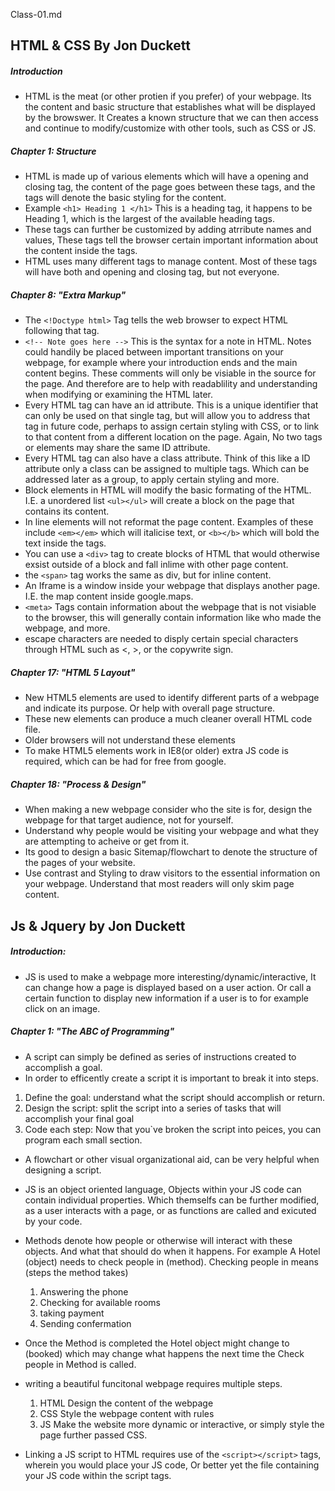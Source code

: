 Class-01.md

## HTML & CSS By Jon Duckett

##### Introduction

- HTML is the meat (or other protien if you prefer) of your webpage. Its the content and basic structure that establishes what will be displayed by the browswer. It Creates a known structure that we can then access and continue to modify/customize with other tools, such as CSS or JS.

##### Chapter 1: Structure

- HTML is made up of various elements which will have a opening and closing tag, the content of the page goes between these tags, and the tags will denote the basic styling for the content. 
- Example  `<h1> Heading 1 </h1>` This is a heading tag, it happens to be Heading 1, which is the largest of the available heading tags.
-  These tags can further be customized by adding atrribute names and values, These tags tell the browser certain important information about the content inside the tags.
- HTML uses many different tags to manage content. Most of these tags will have both and opening and closing tag, but not everyone.

##### Chapter 8: "Extra Markup"

- The `<!Doctype html>` Tag tells the web browser to expect HTML following that tag. 
- `<!-- Note goes here -->` This is the syntax for a note in HTML. Notes could handily be placed between important transitions on your webpage, for example where your introduction ends and the main content begins. These comments will only be visiable in the source for the page. And therefore are to help with readablility and understanding when modifying or examining the HTML later.
- Every HTML tag can have an id attribute. This is a unique identifier that can only be used on that single tag, but will allow you to address that tag in future code, perhaps to assign certain styling with CSS, or to link to that content from a different location on the page. Again, No two tags or elements may share the same ID attribute. 
- Every HTML tag can also have a class attribute. Think of this like a ID attribute only a class can be assigned to multiple tags. Which can be addressed later as a group, to apply certain styling and more. 
- Block elements in HTML will modify the basic formating of the HTML. I.E. a unordered list `<ul></ul>` will create a block on the page that contains its content.
- In line elements will not reformat the page content. Examples of these include `<em></em>` which will italicise text, or `<b></b>` which will bold the text inside the tags. 
- You can use a `<div>` tag to create blocks of HTML that would otherwise exsist outside of a block and fall inlime with other page content.
- the `<span>` tag works the same as div, but for inline content.
- An Iframe is a window inside your webpage that displays another page. I.E. the map content inside google.maps.
- `<meta>` Tags contain information about the webpage that is not visiable to the browser, this will generally contain information like who made the webpage, and more.
- escape characters are needed to disply certain special characters through HTML such as <, >, or the copywrite sign. 

##### Chapter 17: "HTML 5 Layout"

- New HTML5 elements are used to identify different parts of a webpage and indicate its purpose. Or help with overall page structure.
- These new elements can produce a much cleaner overall HTML code file. 
- Older browsers will not understand these elements
- To make HTML5 elements work in IE8(or older) extra JS code is required, which can be had for free from google. 

##### Chapter 18: "Process & Design"

- When making a new webpage consider who the site is for, design the webpage for that target audience, not for yourself. 
- Understand why people would be visiting your webpage and what they are attempting to acheive or get from it. 
- Its good to design a basic Sitemap/flowchart to denote the structure of the pages of your website.
- Use contrast and Styling to draw visitors to the essential information on your webpage. Understand that most readers will only skim page content.

## Js & Jquery by Jon Duckett

##### Introduction:

- JS is used to make a webpage more interesting/dynamic/interactive, It can change how a page is displayed based on a user action. Or call a certain function to display new information if a user is to for example click on an image. 

##### Chapter 1: "The ABC of Programming"

- A script can simply be defined as series of instructions created to accomplish a goal. 
- In order to efficently create a script it is important to break it into steps.
 1. Define the goal: understand what the script should accomplish or return.
 2. Design the script: split the script into a series of tasks that will accomplish your final goal
 3. Code each step: Now that you`ve broken the script into peices, you can program each small section.
- A flowchart or other visual organizational aid, can be very helpful when designing a script.
- JS is an object oriented language, Objects within your JS code can contain individual properties. Which themselfs can be further modified, as a user interacts with a page, or as functions are called and exicuted by your code. 
- Methods denote how people or otherwise will interact with these objects. And what that should do when it happens. For example 
    A Hotel (object) needs to check people in (method). 
    Checking people in means (steps the method takes)
     1. Answering the phone
     2. Checking for available rooms
     3. taking payment
     4. Sending confermation 
- Once the Method is completed the Hotel object might change to (booked) which may change what happens the next time the Check people in Method is called. 
- writing a beautiful funcitonal webpage requires multiple steps. 
    1. HTML Design the content of the webpage
    2. CSS Style the webpage content with rules 
    3. JS Make the website more dynamic or interactive, or simply style the page further passed CSS.

- Linking a JS script to HTML requires use of the `<script></script>` tags, wherein you would place your JS code, Or better yet the file containing your JS code within the script tags. 

